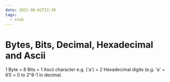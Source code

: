 ```yaml
---
date: 2021-06-01T23:39
tags: 
  - stub
---
```


# Bytes, Bits, Decimal, Hexadecimal and Ascii

1 Byte
= 8 Bits 
= 1 Ascii character e.g. ('a')
= 2 Hexadecimal digits (e.g. 'a' = 61)
= 0 to 2^8-1 in decimal.
